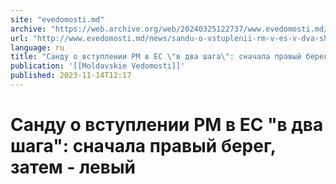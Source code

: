 ```yaml
---
site: "evedomosti.md"
archive: "https://web.archive.org/web/20240325122737/www.evedomosti.md/news/sandu-o-vstuplenii-rm-v-es-v-dva-shaga-snachala-pravyj-bereg"
url: "http://www.evedomosti.md/news/sandu-o-vstuplenii-rm-v-es-v-dva-shaga-snachala-pravyj-bereg"
language: ru
title: "Санду о вступлении РМ в ЕС \"в два шага\": сначала правый берег, затем - левый"
publication: '[[Moldavskie Vedomosti]]'
published: 2023-11-14T12:17
---
```


# Санду о вступлении РМ в ЕС "в два шага": сначала правый берег, затем - левый

